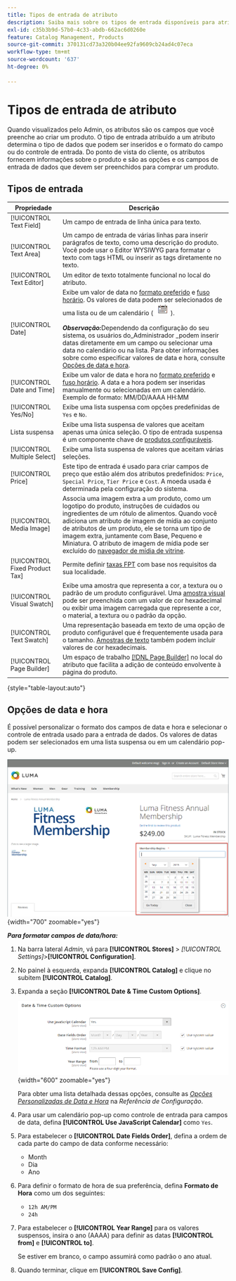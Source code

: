 ```yaml
---
title: Tipos de entrada de atributo
description: Saiba mais sobre os tipos de entrada disponíveis para atributos de produto, que determinam o tipo de dados que podem ser inseridos e o formato do campo ou do controle de entrada.
exl-id: c35b3b9d-57b0-4c33-abdb-662ac6d0260e
feature: Catalog Management, Products
source-git-commit: 370131cd73a320b04ee92fa9609cb24ad4c07eca
workflow-type: tm+mt
source-wordcount: '637'
ht-degree: 0%

---
```


# Tipos de entrada de atributo

Quando visualizados pelo Admin, os atributos são os campos que você preenche ao criar um produto. O tipo de entrada atribuído a um atributo determina o tipo de dados que podem ser inseridos e o formato do campo ou do controle de entrada. Do ponto de vista do cliente, os atributos fornecem informações sobre o produto e são as opções e os campos de entrada de dados que devem ser preenchidos para comprar um produto.

## Tipos de entrada

| Propriedade | Descrição |
|--- |--- |
| [!UICONTROL Text Field] | Um campo de entrada de linha única para texto. |
| [!UICONTROL Text Area] | Um campo de entrada de várias linhas para inserir parágrafos de texto, como uma descrição do produto. Você pode usar o Editor WYSIWYG para formatar o texto com tags HTML ou inserir as tags diretamente no texto. |
| [!UICONTROL Text Editor] | Um editor de texto totalmente funcional no local do atributo. |
| [!UICONTROL Date] | Exibe um valor de data no [formato preferido](#date-and-time-options) e [fuso horário](../getting-started/store-details.md#locale-options). Os valores de data podem ser selecionados de uma lista ou de um calendário ( ![Ícone de calendário](../assets/icon-calendar.png) ). <br/><br/>**_Observação:_**&#x200B;Dependendo da configuração do seu sistema, os usuários do_Administrador _podem inserir datas diretamente em um campo ou selecionar uma data no calendário ou na lista. Para obter informações sobre como especificar valores de data e hora, consulte [Opções de data e hora](#date-and-time-options). |
| [!UICONTROL Date and Time] | Exibe um valor de data e hora no [formato preferido](#date-and-time-options) e [fuso horário](../getting-started/store-details.md#locale-options). A data e a hora podem ser inseridas manualmente ou selecionadas em um calendário. Exemplo de formato: MM/DD/AAAA HH:MM |
| [!UICONTROL Yes/No] | Exibe uma lista suspensa com opções predefinidas de `Yes` e `No`. |
| Lista suspensa | Exibe uma lista suspensa de valores que aceitam apenas uma única seleção. O tipo de entrada suspensa é um componente chave de [produtos configuráveis](../catalog/product-create-configurable.md). |
| [!UICONTROL Multiple Select] | Exibe uma lista suspensa de valores que aceitam várias seleções. |
| [!UICONTROL Price] | Este tipo de entrada é usado para criar campos de preço que estão além dos atributos predefinidos: `Price`, `Special Price`, `Tier Price` e `Cost`. A moeda usada é determinada pela configuração do sistema. |
| [!UICONTROL Media Image] | Associa uma imagem extra a um produto, como um logotipo do produto, instruções de cuidados ou ingredientes de um rótulo de alimentos. Quando você adiciona um atributo de imagem de mídia ao conjunto de atributos de um produto, ele se torna um tipo de imagem extra, juntamente com Base, Pequeno e Miniatura. O atributo de imagem de mídia pode ser excluído do [navegador de mídia de vitrine](catalog-images-video.md#storefront-media-browser). |
| [!UICONTROL Fixed Product Tax] | Permite definir [taxas FPT](../stores-purchase/fixed-product-tax.md) com base nos requisitos da sua localidade. |
| [!UICONTROL Visual Swatch] | Exibe uma amostra que representa a cor, a textura ou o padrão de um produto configurável. Uma [amostra visual](swatches.md) pode ser preenchida com um valor de cor hexadecimal ou exibir uma imagem carregada que represente a cor, o material, a textura ou o padrão da opção. |
| [!UICONTROL Text Swatch] | Uma representação baseada em texto de uma opção de produto configurável que é frequentemente usada para o tamanho. [Amostras de texto](swatches.md) também podem incluir valores de cor hexadecimais. |
| [!UICONTROL Page Builder] | Um espaço de trabalho [[!DNL Page Builder]](../page-builder/workspace.md) no local do atributo que facilita a adição de conteúdo envolvente à página do produto. |

{style="table-layout:auto"}

## Opções de data e hora

É possível personalizar o formato dos campos de data e hora e selecionar o controle de entrada usado para a entrada de dados. Os valores de datas podem ser selecionados em uma lista suspensa ou em um calendário pop-up.

![Exemplo - calendário pop-up de vitrine](./assets/storefront-popup-calendar.png){width="700" zoomable="yes"}

**_Para formatar campos de data/hora:_**

1. Na barra lateral _Admin_, vá para **[!UICONTROL Stores]** > _[!UICONTROL Settings]_>**[!UICONTROL Configuration]**.

1. No painel à esquerda, expanda **[!UICONTROL Catalog]** e clique no subitem **[!UICONTROL Catalog]**.

1. Expanda a seção **[!UICONTROL Date & Time Custom Options]**.

   ![Configuração do catálogo - opções de data e hora](../configuration-reference/catalog/assets/catalog-date-time-custom-options.png){width="600" zoomable="yes"}

   Para obter uma lista detalhada dessas opções, consulte as [_Opções Personalizadas de Data e Hora_](../configuration-reference/catalog/catalog.md) na _Referência de Configuração_.

1. Para usar um calendário pop-up como controle de entrada para campos de data, defina **[!UICONTROL Use JavaScript Calendar]** como `Yes`.

1. Para estabelecer o **[!UICONTROL Date Fields Order]**, defina a ordem de cada parte do campo de data conforme necessário:

   - Month
   - Dia
   - Ano

1. Para definir o formato de hora de sua preferência, defina **Formato de Hora** como um dos seguintes:

   - `12h AM/PM`
   - `24h`

1. Para estabelecer o **[!UICONTROL Year Range]** para os valores suspensos, insira o ano (AAAA) para definir as datas **[!UICONTROL from]** e **[!UICONTROL to]**.

   Se estiver em branco, o campo assumirá como padrão o ano atual.

1. Quando terminar, clique em **[!UICONTROL Save Config]**.
